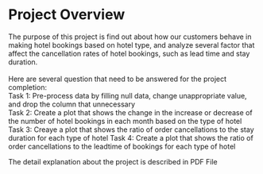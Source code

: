 # Project Overview

The purpose of this project is find out about how our customers behave in making hotel bookings based on hotel type, and analyze several factor that affect the cancellation rates of hotel bookings, such as lead time and stay duration. <br>
<br>
Here are several question that need to be answered for the project completion: <br>
Task 1: Pre-process data by filling null data, change unappropriate value, and drop the column that unnecessary <br>
Task 2: Create a plot that shows the change in the increase or decrease of the number of hotel bookings in each month based on the type of hotel
Task 3: Creaye a plot that shows the ratio of order cancellations to the stay duration for each type of hotel
Task 4: Create a plot that shows the ratio of order cancellations to the leadtime of bookings for each type of hotel

The detail explanation about the project is described in PDF File
